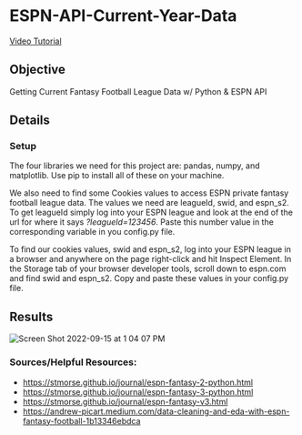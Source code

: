 # ESPN-API-Current-Year-Data
[Video Tutorial](https://youtu.be/S_ax0rjAoXE)

## Objective
Getting Current Fantasy Football League Data w/ Python &amp; ESPN API

## Details

### Setup
The four libraries we need for this project are: pandas, numpy, and matplotlib. Use pip to install all of these on your machine.

We also need to find some Cookies values to access ESPN private fantasy football league data. The values we need are leagueId, swid, and espn_s2. To get leagueId simply log into your ESPN league and look at the end of the url for where it says _?leagueId=123456_. Paste this number value in the corresponding variable in you config.py file. 

To find our cookies values, swid and espn_s2, log into your ESPN league in a browser and anywhere on the page right-click and hit Inspect Element. In the Storage tab of your browser developer tools, scroll down to espn.com and find swid and espn_s2. Copy and paste these values in your config.py file.

## Results
![Screen Shot 2022-09-15 at 1 04 07 PM](https://user-images.githubusercontent.com/29851231/190506442-8a1dc5eb-41dd-4ad4-be61-e8e889bb4e4e.png)

### Sources/Helpful Resources:

- https://stmorse.github.io/journal/espn-fantasy-2-python.html
- https://stmorse.github.io/journal/espn-fantasy-3-python.html
- https://stmorse.github.io/journal/espn-fantasy-v3.html
- https://andrew-picart.medium.com/data-cleaning-and-eda-with-espn-fantasy-football-1b13346ebdca
